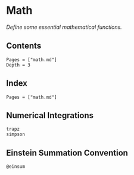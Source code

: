 # Math

*Define some essential mathematical functions.*

## Contents

```@contents
Pages = ["math.md"]
Depth = 3
```

## Index

```@index
Pages = ["math.md"]
```

## Numerical Integrations

```@docs
trapz
simpson
```

## Einstein Summation Convention

```@docs
@einsum
```
